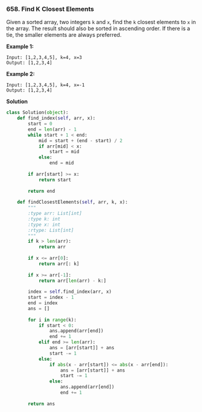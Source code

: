 ### 658. Find K Closest Elements

Given a sorted array, two integers `k` and `x`, find the `k` closest elements to `x` in the array. The result should also be sorted in ascending order. If there is a tie, the smaller elements are always preferred.

**Example 1:**
```
Input: [1,2,3,4,5], k=4, x=3
Output: [1,2,3,4]
```

**Example 2:**
```
Input: [1,2,3,4,5], k=4, x=-1
Output: [1,2,3,4]
```

**Solution**
```Python
class Solution(object):
    def find_index(self, arr, x):
        start = 0
        end = len(arr) - 1
        while start + 1 < end:
            mid = start + (end - start) / 2
            if arr[mid] < x:
                start = mid
            else:
                end = mid
        
        if arr[start] >= x:
            return start
        
        return end
        
    def findClosestElements(self, arr, k, x):
        """
        :type arr: List[int]
        :type k: int
        :type x: int
        :rtype: List[int]
        """
        if k > len(arr):
            return arr
        
        if x <= arr[0]:
            return arr[: k]
        
        if x >= arr[-1]:
            return arr[len(arr) - k:]
        
        index = self.find_index(arr, x)
        start = index - 1
        end = index
        ans = []
        
        for i in range(k):
            if start < 0:
                ans.append(arr[end])
                end += 1
            elif end >= len(arr):
                ans = [arr[start]] + ans
                start -= 1
            else:
                if abs(x - arr[start]) <= abs(x - arr[end]):
                    ans = [arr[start]] + ans
                    start -= 1
                else:
                    ans.append(arr[end])
                    end += 1
        
        return ans
```
